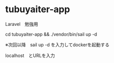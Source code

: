 # tubuyaiter-app
Laravel　勉強用

cd tubuyaiter-app && ./vendor/bin/sail up -d

※次回以降　sail up -d を入力してdockerを起動する

 localhost　とURLを入力
